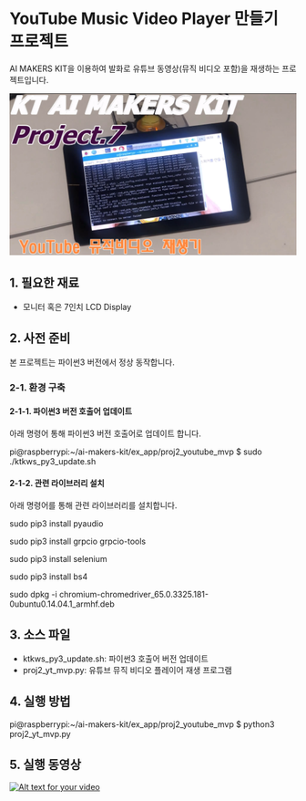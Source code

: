 # YouTube Music Video Player 만들기 프로젝트
AI MAKERS KIT을 이용하여 발화로 유튜브 동영상(뮤직 비디오 포함)을 재생하는 프로젝트입니다.

![Title_image](https://github.com/make1everything1hj/code_factory/blob/master/thumbnail.png)
## 1. 필요한 재료
* 모니터 혹은 7인치 LCD Display

## 2. 사전 준비
본 프로젝트는 파이썬3 버전에서 정상 동작합니다.
### 2-1. 환경 구축
#### 2-1-1. 파이썬3 버전 호출어 업데이트

아래 명령어 통해 파이썬3 버전 호출어로 업데이트 합니다.

pi@raspberrypi:~/ai-makers-kit/ex_app/proj2_youtube_mvp $ sudo ./ktkws_py3_update.sh

#### 2-1-2. 관련 라이브러리 설치
아래 명령어를 통해 관련 라이브러리를 설치합니다.

sudo pip3 install pyaudio

sudo pip3 install grpcio grpcio-tools

sudo pip3 install selenium

sudo pip3 install bs4

sudo dpkg -i chromium-chromedriver_65.0.3325.181-0ubuntu0.14.04.1_armhf.deb


## 3. 소스 파일
* ktkws_py3_update.sh: 파이썬3 호출어 버전 업데이트
* proj2_yt_mvp.py: 유튜브 뮤직 비디오 플레이어 재생 프로그램

## 4. 실행 방법
pi@raspberrypi:~/ai-makers-kit/ex_app/proj2_youtube_mvp $ python3 proj2_yt_mvp.py

## 5. 실행 동영상
[![Alt text for your video](https://img.youtube.com/vi/Oh_5-m8I0co/0.jpg)](http://www.youtube.com/watch?v=Oh_5-m8I0co)
